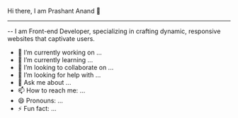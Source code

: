  Hi there,
    I am Prashant Anand 👋
<hr/>
 -- I am Front-end Developer, specializing in crafting dynamic, responsive websites that captivate users. 


- 🔭 I’m currently working on ...
- 🌱 I’m currently learning ...
- 👯 I’m looking to collaborate on ...
- 🤔 I’m looking for help with ...
- 💬 Ask me about ...
- 📫 How to reach me: ...
- 😄 Pronouns: ...
- ⚡ Fun fact: ...
